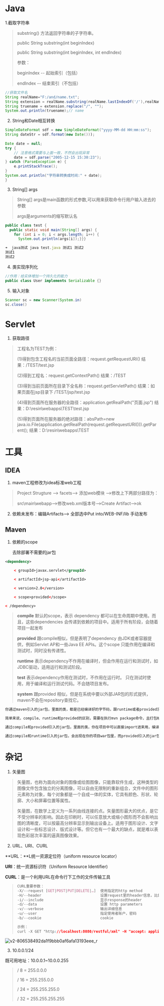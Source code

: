# Java

1.截取字符串

> substring() 方法返回字符串的子字符串。
>
>
> public String substring(int beginIndex)
>
> public String substring(int beginIndex, int endIndex)
>
> 参数：
>
> beginIndex -- 起始索引（包括）
>
> endIndex -- 结束索引（不包括）

```java
//获取文件名
String realName="F:/and/name.txt";
String extension = realName.substring(realName.lastIndexOf('/'),realName.indexOf("."));
String truename = extension.replace("/", "");
System.out.println(truename);// name
```

2. String和Date相互转换

``` java
SimpleDateFormat sdf = new SimpleDateFormat("yyyy-MM-dd HH:mm:ss");
String dateStr = sdf.format(new Date()));
        
Date date = null;
try {
    // 注意格式需要与上面一致，不然会出现异常
    date = sdf.parse("2005-12-15 15:30:23");
} catch (ParseException e) {
    e.printStackTrace();
}
System.out.println("字符串转换成时间:" + date);
}
```

3. String[] args

> String[] args是main函数的形式参数,可以用来获取命令行用户输入进去的参数
>
> args是arguments的缩写默认名

```java
public class test {
  public static void main(String[] args) {
    for (int i = 0; i < args.length; i++) {
      System.out.println(args[i]);}}}
```

```js
➜  java测试 java test.java 测试1 测试2
测试1
测试2
```

4. 类实现序列化

```java
//作用：给实体增加一个持久化的能力
public class User implements Serializable {}
```

5. 输入对象

```java
Scanner sc = new Scanner(System.in)
sc.close()
```



# Servlet

1. 获取路径

> 工程名为TEST为例：
>
> (1)得到包含工程名的当前页面全路径：request.getRequestURI()
> 结果：/TEST/test.jsp
>
> (2)得到工程名：request.getContextPath()
> 结果：/TEST
>
> (3)得到当前页面所在目录下全名称：request.getServletPath()
> 结果：如果页面在jsp目录下 /TEST/jsp/test.jsp
>
> (4)得到页面所在服务器的全路径：application.getRealPath("页面.jsp")
> 结果：D:\resin\webapps\TEST\test.jsp
>
> (5)得到页面所在服务器的绝对路径：absPath=new java.io.File(application.getRealPath(request.getRequestURI())).getParent();
> 结果：D:\resin\webapps\TEST





# 工具

## IDEA

1. maven工程修改为idea标准web工程

> Project Strugture --> facets--> 添加web模块 -->修改上下两部分路径为：
>
> src\main\webapp-->修改web.xml版本号-->Create Artifact-->ok

2. 依赖未发布：编辑Artifacts--> 全部选中Put into/WEB-INF/lib 手动发布

## Maven

1. 依赖的scope

   去除部署不需要的jar包

```xml
<dependency>

    < groupId>javax.servlet</groupId>

    < artifactId>jsp-api</artifactId>

    < version>2.0</version>

    < scope>provided</scope>

< /dependency>
```

> **compile** 默认的scope，表示 dependency 都可以在生命周期中使用。而且，这些dependencies 会传递到依赖的项目中。适用于所有阶段，会随着项目一起发布 
>
> **provided** 跟compile相似，但是表明了dependency 由JDK或者容器提供，例如Servlet AP和一些Java EE APIs。这个scope 只能作用在编译和测试时，同时没有传递性。     
>
> **runtime** 表示dependency不作用在编译时，但会作用在运行和测试时，如JDBC驱动，适用运行和测试阶段。 
>
> **test** 表示dependency作用在测试时，不作用在运行时。 只在测试时使用，用于编译和运行测试代码。不会随项目发布。 
>
> **system** 跟provided 相似，但是在系统中要以外部JAR包的形式提供，maven不会在repository查找它。

```css
你通过maven引入的jar包，里面的类，都是已经编译好的字节码，跟runtime或者provided没关系。

简单来说，compile、runtime和provided的区别，需要在执行mvn package命令，且打包格式是war之类（而不是默认的jar）的时候才能看出来。

通过compile和provided引入的jar包，里面的类，你在项目中可以直接import进来用，编译没问题，但是runtime引入的jar包中的类，项目代码里不能直接用，用了无法通过编译，只能通过反射之类的方式来用。

通过compile和runtime引入的jar包，会出现在你的项目war包里，而provided引入的jar包则不会。
```



# 杂记

1. 矢量图

> 矢量图，也称为面向对象的图像或绘图图像，只能靠软件生成，这种类型的图像文件包含独立的分离图像，可以自由无限制的重新组合，文件中的图形元素称为对象，每个对象都是一个自成一体的实体，它具有颜色、形状、轮廓、大小和屏幕位置等属性。
>
> 矢量图，在数学上定义为一系列由线连接的点。矢量图形最大的优点，是它不受分辨率的影响。因此在印刷时，可以任意放大或缩小图形而不会影响出图的清晰度，可以按最高分辨率显示到输出设备上。适用于图形设计、文字设计和一些标志设计、版式设计等。但它也有一个最大的缺点，就是难以表现色彩层次丰富的逼真图像效果。

2. URL、URI、CURL

**URL：**L统一资源定位符（uniform resource locator）

**URI**：统一资源标识符（Uniform Resource Identifier)

**CURL**：是一个利用URL在命令行下工作的文件传输工具

> ```CSS
> CURL重要参数：
> -X/--request [GET|POST|PUT|DELETE|…]  使用指定的http method
> -H/--header                           设置request里的header信息，比如content-type
> -i/--include                          显示response的header
> -d/--data                             设置 http parameters 
> -v/--verbose                          输出详细信息
> -u/--user                             指定使用者账户，密码
> -b/--cookie                           cookie  
> 
> 示例：
> curl -X GET "http://localhost:8080/restful/xml" -H "accept: application/xml"
> ```

![v2-806538492da1f9bbb0af6afa13193eee_r](https://tva1.sinaimg.cn/large/007S8ZIlly1gfu72vhmxbj30vu0kmgqn.jpg)

3. 10.0.0.1/24

既可用地址：10.0.0.1~10.0.0.255

> / 8 = 255.0.0.0
>
> / 16 = 255.255.0.0
>
> / 24 = 255.255.255.0
>
> / 32 = 255.255.255.255